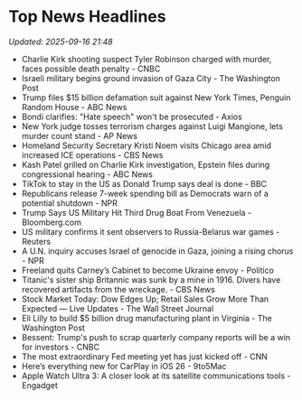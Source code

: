 # Top News Headlines

_Updated: 2025-09-16 21:48_

- Charlie Kirk shooting suspect Tyler Robinson charged with murder, faces possible death penalty - CNBC
- Israeli military begins ground invasion of Gaza City - The Washington Post
- Trump files $15 billion defamation suit against New York Times, Penguin Random House - ABC News
- Bondi clarifies: "Hate speech" won't be prosecuted - Axios
- New York judge tosses terrorism charges against Luigi Mangione, lets murder count stand - AP News
- Homeland Security Secretary Kristi Noem visits Chicago area amid increased ICE operations - CBS News
- Kash Patel grilled on Charlie Kirk investigation, Epstein files during congressional hearing - ABC News
- TikTok to stay in the US as Donald Trump says deal is done - BBC
- Republicans release 7-week spending bill as Democrats warn of a potential shutdown - NPR
- Trump Says US Military Hit Third Drug Boat From Venezuela - Bloomberg.com
- US military confirms it sent observers to Russia-Belarus war games - Reuters
- A U.N. inquiry accuses Israel of genocide in Gaza, joining a rising chorus - NPR
- Freeland quits Carney’s Cabinet to become Ukraine envoy - Politico
- Titanic's sister ship Britannic was sunk by a mine in 1916. Divers have recovered artifacts from the wreckage. - CBS News
- Stock Market Today: Dow Edges Up; Retail Sales Grow More Than Expected — Live Updates - The Wall Street Journal
- Eli Lilly to build $5 billion drug manufacturing plant in Virginia - The Washington Post
- Bessent: Trump's push to scrap quarterly company reports will be a win for investors - CNBC
- The most extraordinary Fed meeting yet has just kicked off - CNN
- Here’s everything new for CarPlay in iOS 26 - 9to5Mac
- Apple Watch Ultra 3: A closer look at its satellite communications tools - Engadget